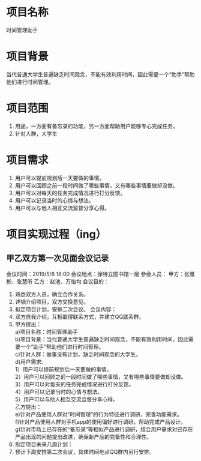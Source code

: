 # 项目名称
时间管理助手
# 项目背景
当代普通大学生普遍缺乏时间观念，不能有效利用时间，因此需要一个“助手”帮助他们进行时间管理。
# 项目范围
1. 用途，一方面有备忘录的功能，另一方面帮助用户能够专心完成任务。
2. 针对人群，大学生
# 项目需求
1. 用户可以提前规划后一天要做的事情。
2. 用户可以回顾之前一段时间做了哪些事情，又有哪些事情要做却没做。
3. 用户可以对每天的任务完成情况进行打分反馈。 
4. 用户可以记录当时的心情与想法。
5. 用户可以与他人相互交流监督分享心得。
# 项目实现过程（ing）
## 甲乙双方第一次见面会议记录
会议时间：2019/5/8 18:00
会议地点：徐特立图书馆一层
参会人员：
	甲方：张雅彬、张慧昕
	乙方：赵池、万怡均
会议目的：
1. 熟悉双方人员，确立合作关系。
2. 详细介绍项目，双方交换意见。
3. 拟定项目计划，安排二次会议。
会议内容：
1. 双方自我介绍，互相取得联系方式，并建立QQ联系群。
2. 甲方提出：  
a)项目名称：时间管理助手  
b)项目背景：当代普通大学生普遍缺乏时间观念，不能有效利用时间，因此需要一个“助手”帮助他们进行时间管理。  
c)针对人群：做事没有计划，缺乏时间观念的大学生。  
d)用户需求:   
1）用户可以提前规划后一天要做的事情。  
2）用户可以回顾之前一段时间做了哪些事情，又有哪些事情要做却没做。  
3）用户可以对每天的任务完成情况进行打分反馈。  
4）用户可以记录当时的心情与想法。  
5）用户可以与他人相互交流监督分享心得。  
乙方提出：  
e)针对产品使用人群对“时间管理”的行为特征进行调研，完善功能需求。  
f)针对产品使用人群对手机app的使用偏好进行调研，帮助完成产品设计。  
g)针对市场上已存在的“备忘录”等相似产品进行调研，结合用户需求对已存在产品出现的问题提出改进，确保新产品的完备性和合理性。  
3. 制定项目未来几周计划：
4. 预计下周安排第二次会议，具体时间地点QQ群内另行安排。
